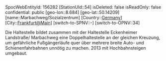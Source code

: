 ﻿---
location: [50.14209,8.684]
type: Station
tags:
- geo/Station

---
SpocWebEntityId: 156282
[StationUId::54]
isDeleted: false
isReadOnly: false
confidential: public
[geo-lon::8.684]
[geo-lat::50.14209]
[name::Marbachweg/Sozialzentrum]
[Country::[Germany](geo/Continent/Europe/Germany.md)]
[City::[Frankfurt@Main](geo/Continent/Europe/Germany/Hessen/Frankfurt@Main.md)]
[switch-to-SPNV::-]
[switch-to-ÖPNV::34]

Die Haltestelle bildet zusammen mit der Haltestelle Eckenheimer Landstraße/ Marbachweg eine Doppelhaltestelle an der gleichen Kreuzung, um gefährliche Fußgängerläufe quer über mehrere breite Auto- und Schienenfahrbahnen unnötig zu machen. 2013 mit Hochbahnsteigen umgebaut.
